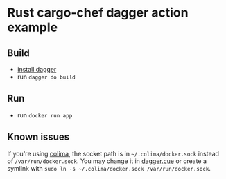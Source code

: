 # Rust cargo-chef dagger action example

## Build
* [install dagger](https://docs.dagger.io/)
* run `dagger do build`

## Run
* run `docker run app`

## Known issues
If you're using [colima](https://github.com/abiosoft/colima), the socket path is in `~/.colima/docker.sock` instead of `/var/run/docker.sock`.
You may change it in [dagger.cue](dagger.cue) or create a symlink with `sudo ln -s ~/.colima/docker.sock /var/run/docker.sock`.
